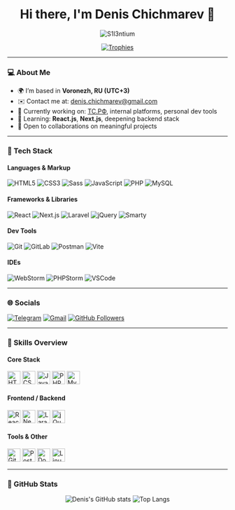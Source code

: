 <h1 align="center">Hi there, I'm Denis Chichmarev 👋</h1>

<p align="center">
  <img src="https://komarev.com/ghpvc/?username=S1l3ntium&label=Profile%20views&color=0e75b6&style=flat" alt="S1l3ntium" />
</p>

<p align="center">
  <a href="https://github.com/ryo-ma/github-profile-trophy">
    <img src="https://github-profile-trophy.vercel.app/?username=S1l3ntium&theme=darkhub&no-frame=true&column=7&margin-w=10&margin-h=10" alt="Trophies" />
  </a>
</p>

---

### 💻 About Me

- 🌍 I’m based in **Voronezh, RU (UTC+3)**
- ✉️ Contact me at: [denis.chichmarev@gmail.com](mailto:denis.chichmarev@gmail.com)
- 🚀 Currently working on: [ТС.РФ](http://тс.рф), internal platforms, personal dev tools
- 🧠 Learning: **React.js**, **Next.js**, deepening backend stack
- 🤝 Open to collaborations on meaningful projects

---

### 🔧 Tech Stack

#### Languages & Markup  
![HTML5](https://img.shields.io/badge/HTML5-E34F26?style=for-the-badge&logo=html5&logoColor=white)  ![CSS3](https://img.shields.io/badge/CSS3-1572B6?style=for-the-badge&logo=css3&logoColor=white)  ![Sass](https://img.shields.io/badge/Sass-CC6699?style=for-the-badge&logo=sass&logoColor=white)  ![JavaScript](https://img.shields.io/badge/JavaScript-F7DF1E?style=for-the-badge&logo=javascript&logoColor=black)  ![PHP](https://img.shields.io/badge/PHP-777BB4?style=for-the-badge&logo=php&logoColor=white)  ![MySQL](https://img.shields.io/badge/MySQL-4479A1?style=for-the-badge&logo=mysql&logoColor=white)

#### Frameworks & Libraries  
![React](https://img.shields.io/badge/React-20232A?style=for-the-badge&logo=react&logoColor=61DAFB)  ![Next.js](https://img.shields.io/badge/Next.js-000000?style=for-the-badge&logo=nextdotjs&logoColor=white)  ![Laravel](https://img.shields.io/badge/Laravel-FF2D20?style=for-the-badge&logo=laravel&logoColor=white)  ![jQuery](https://img.shields.io/badge/jQuery-0769AD?style=for-the-badge&logo=jquery&logoColor=white)  ![Smarty](https://img.shields.io/badge/Smarty-FF6600?style=for-the-badge&logo=smarty&logoColor=white)

#### Dev Tools  
![Git](https://img.shields.io/badge/Git-F05032?style=for-the-badge&logo=git&logoColor=white)  ![GitLab](https://img.shields.io/badge/GitLab-FC6D26?style=for-the-badge&logo=gitlab&logoColor=white)  ![Postman](https://img.shields.io/badge/Postman-FF6C37?style=for-the-badge&logo=postman&logoColor=white)  ![Vite](https://img.shields.io/badge/Vite-646CFF?style=for-the-badge&logo=vite&logoColor=white)

#### IDEs  
![WebStorm](https://img.shields.io/badge/WebStorm-000000?style=for-the-badge&logo=webstorm&logoColor=white)  ![PHPStorm](https://img.shields.io/badge/PHPStorm-000000?style=for-the-badge&logo=phpstorm&logoColor=white)  ![VSCode](https://img.shields.io/badge/VSCode-007ACC?style=for-the-badge&logo=visual-studio-code&logoColor=white)

---

### 🌐 Socials

[![Telegram](https://img.shields.io/badge/Telegram-2CA5E0?style=for-the-badge&logo=telegram&logoColor=white)](https://t.me/xtraS1l3ntium)  [![Gmail](https://img.shields.io/badge/Gmail-D14836?style=for-the-badge&logo=gmail&logoColor=white)](mailto:denis.chichmarev@gmail.com)  [![GitHub Followers](https://img.shields.io/github/followers/S1l3ntium?logo=github&style=for-the-badge&color=0891b2&labelColor=1c1917)](https://github.com/S1l3ntium)

---

### 🧠 Skills Overview

#### Core Stack

<p align="left">
  <img src="https://raw.githubusercontent.com/danielcranney/readme-generator/main/public/icons/skills/html5-colored.svg" width="30" height="30" alt="HTML5" />
  <img src="https://raw.githubusercontent.com/danielcranney/readme-generator/main/public/icons/skills/css3-colored.svg" width="30" height="30" alt="CSS3" />
  <img src="https://raw.githubusercontent.com/danielcranney/readme-generator/main/public/icons/skills/javascript-colored.svg" width="30" height="30" alt="JavaScript" />
  <img src="https://raw.githubusercontent.com/danielcranney/readme-generator/main/public/icons/skills/php-colored.svg" width="30" height="30" alt="PHP" />
  <img src="https://raw.githubusercontent.com/danielcranney/readme-generator/main/public/icons/skills/mysql-colored.svg" width="30" height="30" alt="MySQL" />
</p>

#### Frontend / Backend

<p align="left">
  <img src="https://raw.githubusercontent.com/danielcranney/readme-generator/main/public/icons/skills/react-colored.svg" width="30" height="30" alt="React" />
  <img src="https://raw.githubusercontent.com/danielcranney/readme-generator/main/public/icons/skills/nextjs-colored.svg" width="30" height="30" alt="NextJS" />
  <img src="https://raw.githubusercontent.com/danielcranney/readme-generator/main/public/icons/skills/laravel-colored.svg" width="30" height="30" alt="Laravel" />
  <img src="https://raw.githubusercontent.com/danielcranney/readme-generator/main/public/icons/skills/jquery-colored.svg" width="30" height="30" alt="jQuery" />
</p>

#### Tools & Other

<p align="left">
  <img src="https://raw.githubusercontent.com/danielcranney/readme-generator/main/public/icons/skills/git-colored.svg" width="30" height="30" alt="Git" />
  <img src="https://raw.githubusercontent.com/danielcranney/readme-generator/main/public/icons/skills/postman-colored.svg" width="30" height="30" alt="Postman" />
  <img src="https://raw.githubusercontent.com/danielcranney/readme-generator/main/public/icons/skills/docker-colored.svg" width="30" height="30" alt="Docker" />
  <img src="https://raw.githubusercontent.com/danielcranney/readme-generator/main/public/icons/skills/linux-colored.svg" width="30" height="30" alt="Linux" />
</p>

---

### 🏁 GitHub Stats

<p align="center">
  <img src="https://github-readme-stats.vercel.app/api?username=S1l3ntium&show_icons=true&theme=tokyonight" alt="Denis's GitHub stats" />
  <img src="https://github-readme-stats.vercel.app/api/top-langs/?username=S1l3ntium&layout=compact&theme=tokyonight" alt="Top Langs" />
</p>
